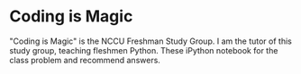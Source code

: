 Coding is Magic
======================

"Coding is Magic" is the NCCU Freshman Study Group. I am the tutor of this study group, teaching fleshmen Python. These iPython notebook for the class problem and recommend answers.
